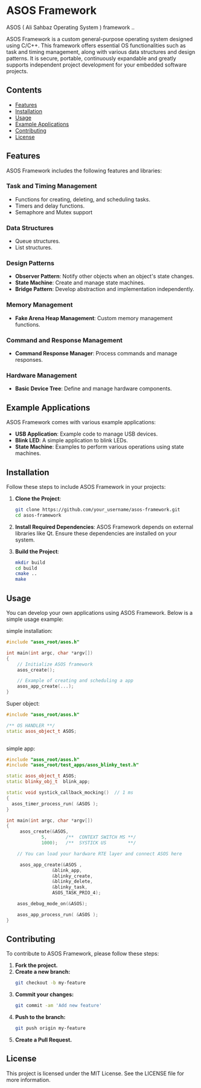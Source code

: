 # ASOS Framework

ASOS ( Ali Sahbaz Operating System ) framework ..

ASOS Framework is a custom general-purpose operating system designed using C/C++. This framework offers essential OS functionalities such as task and timing management, along with various data structures and design patterns. It is secure, portable, continuously expandable and greatly supports independent project development for your embedded software projects.

## Contents

- [Features](#features)
- [Installation](#installation)
- [Usage](#usage)
- [Example Applications](#example-applications)
- [Contributing](#contributing)
- [License](#license)

## Features

ASOS Framework includes the following features and libraries:

### Task and Timing Management

- Functions for creating, deleting, and scheduling tasks.
- Timers and delay functions.
- Semaphore and Mutex support

### Data Structures

- Queue structures.
- List structures.

### Design Patterns

- **Observer Pattern**: Notify other objects when an object's state changes.
- **State Machine**: Create and manage state machines.
- **Bridge Pattern**: Develop abstraction and implementation independently.

### Memory Management

- **Fake Arena Heap Management**: Custom memory management functions.

### Command and Response Management

- **Command Response Manager**: Process commands and manage responses.

### Hardware Management

- **Basic Device Tree**: Define and manage hardware components.

## Example Applications

ASOS Framework comes with various example applications:

- **USB Application**: Example code to manage USB devices.
- **Blink LED**: A simple application to blink LEDs.
- **State Machine**: Examples to perform various operations using state machines.

## Installation

Follow these steps to include ASOS Framework in your projects:

1. **Clone the Project**:
    ```bash
    git clone https://github.com/your_username/asos-framework.git
    cd asos-framework
    ```

2. **Install Required Dependencies**:
    ASOS Framework depends on external libraries like Qt. Ensure these dependencies are installed on your system.

3. **Build the Project**:
    ```bash
    mkdir build
    cd build
    cmake ..
    make
    ```

## Usage

You can develop your own applications using ASOS Framework. Below is a simple usage example:


simple installation:

```cpp 
#include "asos_root/asos.h"

int main(int argc, char *argv[])
{ 
    // Initialize ASOS framework
    asos_create();

    // Example of creating and scheduling a app
    asos_app_create(...);
}
```


Super object:

```cpp 
#include "asos_root/asos.h"

/** OS HANDLER **/
static asos_object_t ASOS;
 
```

simple app:

```cpp 
#include "asos_root/asos.h"
#include "asos_root/test_apps/asos_blinky_test.h"

static asos_object_t ASOS;
static blinky_obj_t  blink_app;

static void systick_callback_mocking()  // 1 ms
{
  asos_timer_process_run( &ASOS );
}

int main(int argc, char *argv[])
{ 
     asos_create(&ASOS,
             5,       /**  CONTEXT SWITCH MS **/
             1000);   /**  SYSTICK US        **/

    // You can load your hardware RTE layer and connect ASOS here

     asos_app_create(&ASOS ,
                 &blink_app,
                 &blinky_create,
                 &blinky_delete,
                 &blinky_task,
                 ASOS_TASK_PRIO_4);

    asos_debug_mode_on(&ASOS);

    asos_app_process_run( &ASOS );
}
```


## Contributing

To contribute to ASOS Framework, please follow these steps:

1. **Fork the project.**
2. **Create a new branch:** 
    ```bash
    git checkout -b my-feature
    ```
3. **Commit your changes:** 
    ```bash
    git commit -am 'Add new feature'
    ```
4. **Push to the branch:** 
    ```bash
    git push origin my-feature
    ```
5. **Create a Pull Request.**


## License
This project is licensed under the MIT License. See the LICENSE file for more information.
